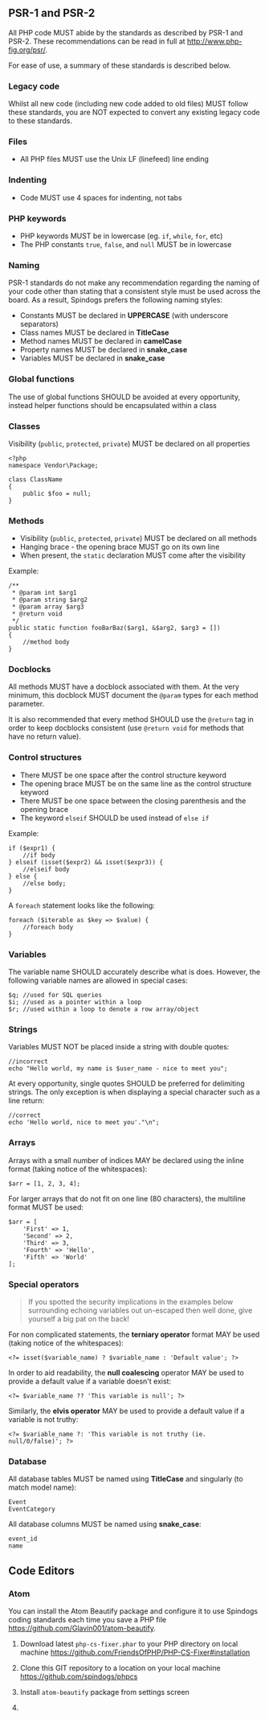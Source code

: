 ## PSR-1 and PSR-2

All PHP code MUST abide by the standards as described by PSR-1 and PSR-2. These recommendations can be read in full at http://www.php-fig.org/psr/.

For ease of use, a summary of these standards is described below.

### Legacy code

Whilst all new code (including new code added to old files) MUST follow these standards, you are NOT expected to convert any existing legacy code to these standards.

### Files

* All PHP files MUST use the Unix LF (linefeed) line ending

### Indenting

* Code MUST use 4 spaces for indenting, not tabs

### PHP keywords

* PHP keywords MUST be in lowercase (eg. `if`, `while`, `for`, etc)
* The PHP constants `true`, `false`, and `null` MUST be in lowercase

### Naming

PSR-1 standards do not make any recommendation regarding the naming of your code other than stating that a consistent style must be used across the board. As a result, Spindogs prefers the following naming styles:

* Constants MUST be declared in **UPPERCASE** (with underscore separators)
* Class names MUST be declared in **TitleCase**
* Method names MUST be declared in **camelCase**
* Property names MUST be declared in **snake_case**
* Variables MUST be declared in **snake_case**

### Global functions

The use of global functions SHOULD be avoided at every opportunity, instead helper functions should be encapsulated within a class

### Classes

Visibility (`public`, `protected`, `private`) MUST be declared on all properties

    <?php
    namespace Vendor\Package;

    class ClassName
    {
        public $foo = null;
    }

### Methods

* Visibility (`public`, `protected`, `private`) MUST be declared on all methods
* Hanging brace - the opening brace MUST go on its own line
* When present, the `static` declaration MUST come after the visibility

Example:

    /**
     * @param int $arg1
     * @param string $arg2
     * @param array $arg3
     * @return void
     */
    public static function fooBarBaz($arg1, &$arg2, $arg3 = [])
    {
        //method body
    }

### Docblocks

All methods MUST have a docblock associated with them. At the very minimum, this docblock MUST document the `@param` types for each method parameter.

It is also recommended that every method SHOULD use the `@return` tag in order to keep docblocks consistent (use `@return void` for methods that have no return value).

### Control structures

* There MUST be one space after the control structure keyword
* The opening brace MUST be on the same line as the control structure keyword
* There MUST be one space between the closing parenthesis and the opening brace
* The keyword `elseif` SHOULD be used instead of `else if`

Example:

    if ($expr1) {
        //if body
    } elseif (isset($expr2) && isset($expr3)) {
        //elseif body
    } else {
        //else body;
    }

A `foreach` statement looks like the following:

    foreach ($iterable as $key => $value) {
        //foreach body
    }

### Variables

The variable name SHOULD accurately describe what is does. However, the following variable names are allowed in special cases:

    $q; //used for SQL queries
    $i; //used as a pointer within a loop
    $r; //used within a loop to denote a row array/object

### Strings

Variables MUST NOT be placed inside a string with double quotes:

    //incorrect
    echo "Hello world, my name is $user_name - nice to meet you";

At every opportunity, single quotes SHOULD be preferred for delimiting strings. The only exception is when displaying a special character such as a line return:

    //correct
    echo 'Hello world, nice to meet you'."\n";

### Arrays

Arrays with a small number of indices MAY be declared using the inline format (taking notice of the whitespaces):

    $arr = [1, 2, 3, 4];

For larger arrays that do not fit on one line (80 characters), the multiline format MUST be used:

    $arr = [
        'First' => 1,
        'Second' => 2,
        'Third' => 3,
        'Fourth' => 'Hello',
        'Fifth' => 'World'
    ];

### Special operators

> If you spotted the security implications in the examples below surrounding echoing variables out un-escaped then well done, give yourself a big pat on the back!

For non complicated statements, the **terniary operator** format MAY be used (taking notice of the whitespaces):

    <?= isset($variable_name) ? $variable_name : 'Default value'; ?>

In order to aid readability, the **null coalescing** operator MAY be used to provide a default value if a variable doesn't exist:

    <?= $variable_name ?? 'This variable is null'; ?>

Similarly, the **elvis operator** MAY be used to provide a default value if a variable is not truthy:

    <?= $variable_name ?: 'This variable is not truthy (ie. null/0/false)'; ?>

### Database

All database tables MUST be named using **TitleCase** and singularly (to match model name):

    Event
    EventCategory

All database columns MUST be named using **snake_case**:

    event_id
    name

## Code Editors

### Atom

You can install the Atom Beautify package and configure it to use Spindogs coding standards each time you save a PHP file https://github.com/Glavin001/atom-beautify.

1. Download latest `php-cs-fixer.phar` to your PHP directory on local machine https://github.com/FriendsOfPHP/PHP-CS-Fixer#installation

2. Clone this GIT repository to a location on your local machine https://github.com/spindogs/phpcs

2. Install `atom-beautify` package from settings screen

3.
